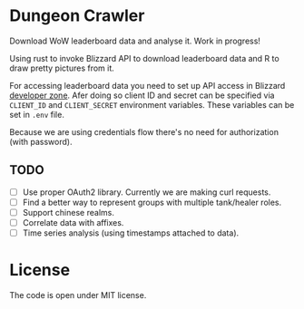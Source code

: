 # Dungeon Crawler

Download WoW leaderboard data and analyse it. Work in progress!

Using rust to invoke Blizzard API to download leaderboard data and R to draw
pretty pictures from it.

For accessing leaderboard data you need to set up API access
in Blizzard [developer zone](https://develop.battle.net/).
Afer doing so client ID and secret can be specified via `CLIENT_ID` and
`CLIENT_SECRET` environment variables. These variables can be set in `.env` file.

Because we are using credentials flow there's no need for authorization (with password).

## TODO

- [ ] Use proper OAuth2 library. Currently we are making curl requests.
- [ ] Find a better way to represent groups with multiple tank/healer roles.
- [ ] Support chinese realms.
- [ ] Correlate data with affixes.
- [ ] Time series analysis (using timestamps attached to data).

# License

The code is open under MIT license.
